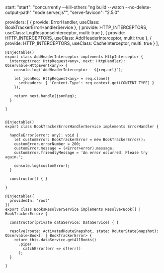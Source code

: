 start: "start": "concurrently --kill-others \"ng build --watch --no-delete-output-path\" \"node server.js\"",
"serve-favicon": "2.5.0"

 providers: [
    { provide: ErrorHandler, useClass: BookTrackerErrorHandlerService },
    { provide: HTTP_INTERCEPTORS, useClass: LogResponseInterceptor, multi: true },
    { provide: HTTP_INTERCEPTORS, useClass: AddHeaderInterceptor, multi: true },
    { provide: HTTP_INTERCEPTORS, useClass: CacheInterceptor, multi: true }
  ],
  
    @Injectable()
    export class AddHeaderInterceptor implements HttpInterceptor {
      intercept(req: HttpRequest<any>, next: HttpHandler): Observable<HttpEvent<any>> {
        console.log(`AddHeaderInterceptor - ${req.url}`);

        let jsonReq: HttpRequest<any> = req.clone({
          setHeaders: { 'Content-Type': req.context.get(CONTENT_TYPE) }
        });

        return next.handle(jsonReq);
      }

    }
    

    @Injectable()
    export class BookTrackerErrorHandlerService implements ErrorHandler {

      handleError(error: any): void {
        let customError: BookTrackerError = new BookTrackerError();
        customError.errorNumber = 200;
        customError.message = (<Error>error).message;
        customError.friendlyMessage = 'An error occurred. Please try again.';

        console.log(customError);
      }

      constructor() { }

    }
    
    @Injectable({
      providedIn: 'root'
    })
    export class BooksResolverService implements Resolve<Book[] | BookTrackerError> {

      constructor(private dataService: DataService) { }

      resolve(route: ActivatedRouteSnapshot, state: RouterStateSnapshot): Observable<Book[] | BookTrackerError> {
        return this.dataService.getAllBooks()
          .pipe(
            catchError(err => of(err))
          );
      }

    }
